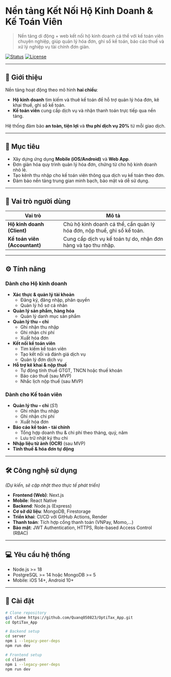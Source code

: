 # Nền tảng Kết Nối Hộ Kinh Doanh & Kế Toán Viên

> Nền tảng di động + web kết nối hộ kinh doanh cá thể với kế toán viên chuyên nghiệp, giúp quản lý hóa đơn, ghi sổ kế toán, báo cáo thuế và xử lý nghiệp vụ tài chính đơn giản.

[![Status](https://img.shields.io/badge/status-in%20development-yellow)](#)
[![License](https://img.shields.io/badge/license-MIT-blue)](#)

---

## 📌 Giới thiệu
Nền tảng hoạt động theo mô hình **hai chiều**:
- **Hộ kinh doanh** tìm kiếm và thuê kế toán để hỗ trợ quản lý hóa đơn, kê khai thuế, ghi sổ kế toán.
- **Kế toán viên** cung cấp dịch vụ và nhận thanh toán trực tiếp qua nền tảng.

Hệ thống đảm bảo **an toàn, tiện lợi** và **thu phí dịch vụ 20%** từ mỗi giao dịch.

---

## 🎯 Mục tiêu
- Xây dựng ứng dụng **Mobile (iOS/Android)** và **Web App**.
- Đơn giản hóa quy trình quản lý hóa đơn, chứng từ cho hộ kinh doanh nhỏ lẻ.
- Tạo kênh thu nhập cho kế toán viên thông qua dịch vụ kế toán theo đơn.
- Đảm bảo nền tảng trung gian minh bạch, bảo mật và dễ sử dụng.

---

## 👥 Vai trò người dùng

| Vai trò        | Mô tả |
|----------------|-------|
| **Hộ kinh doanh (Client)** | Chủ hộ kinh doanh cá thể, cần quản lý hóa đơn, nộp thuế, ghi sổ kế toán. |
| **Kế toán viên (Accountant)** | Cung cấp dịch vụ kế toán tự do, nhận đơn hàng và tạo thu nhập. |

---

## ⚙️ Tính năng

### Dành cho **Hộ kinh doanh**
- **Xác thực & quản lý tài khoản**
  - Đăng ký, đăng nhập, phân quyền
  - Quản lý hồ sơ cá nhân
- **Quản lý sản phẩm, hàng hóa**
  - Quản lý danh mục sản phẩm
- **Quản lý thu – chi** 
  - Ghi nhận thu nhập
  - Ghi nhận chi phí
  - Xuất hóa đơn
- **Kết nối kế toán viên**
  - Tìm kiếm kế toán viên
  - Tạo kết nối và đánh giá dịch vụ
  - Quản lý đơn dịch vụ
- **Hỗ trợ kê khai & nộp thuế**
  - Tự động tính thuế GTGT, TNCN hoặc thuế khoán
  - Báo cáo thuế (sau MVP)
  - Nhắc lịch nộp thuế (sau MVP)

### Dành cho **Kế toán viên**
- **Quản lý thu – chi** (*S1*)
  - Ghi nhận thu nhập
  - Ghi nhận chi phí
  - Xuất hóa đơn
- **Báo cáo kế toán - tài chính**
  - Tổng hợp doanh thu & chi phí theo tháng, quý, năm
  - Lưu trữ nhật ký thu chi
- **Nhập liệu từ ảnh (OCR)** (sau MVP)
- **Tính thuế & hóa đơn tự động**

---

## 🛠 Công nghệ sử dụng
*(Dự kiến, sẽ cập nhật theo thực tế phát triển)*

- **Frontend (Web)**: Next.js
- **Mobile**: React Native 
- **Backend**: Node.js (Express) 
- **Cơ sở dữ liệu**: MongoDB, Firestorage
- **Triển khai**: CI/CD với GitHub Actions, Render
- **Thanh toán**: Tích hợp cổng thanh toán (VNPay, Momo,...)
- **Bảo mật**: JWT Authentication, HTTPS, Role-based Access Control (RBAC)

---

## 💻 Yêu cầu hệ thống
- Node.js >= 18
- PostgreSQL >= 14 hoặc MongoDB >= 5
- Mobile: iOS 14+, Android 10+

---

## 🚀 Cài đặt
```bash
# Clone repository
git clone https://github.com/Quanq050823/OptiTax_App.git
cd OptiTax_App

# Backend setup
cd server
npm i --legacy-peer-deps
npm run dev

# Frontend setup
cd client
npm i --legacy-peer-deps
npm run dev
